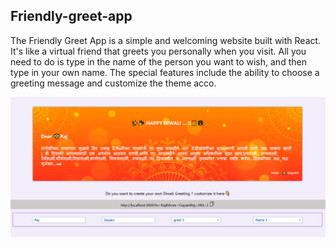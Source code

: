 ## Friendly-greet-app 

The Friendly Greet App is a simple and welcoming website built with React. It's like a virtual friend that greets you personally when you visit. All you need to do is type in the name of the person you want to wish, and then type in your own name. The special features include the ability to choose a greeting message and customize the theme acco.

![main page](./greet-app.png)